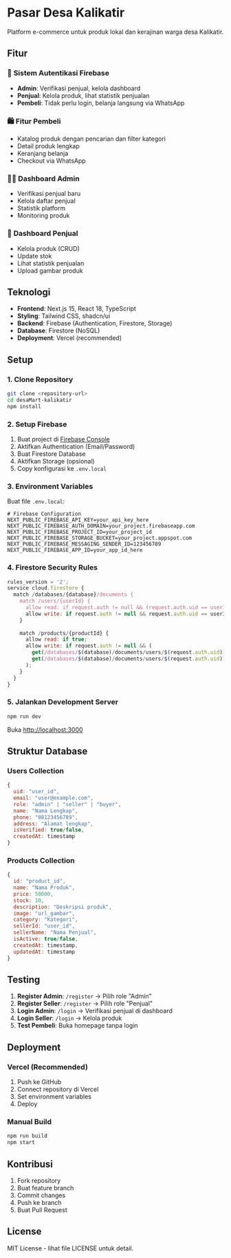 # Pasar Desa Kalikatir

Platform e-commerce untuk produk lokal dan kerajinan warga desa Kalikatir.

## Fitur

### 🔐 **Sistem Autentikasi Firebase**
- **Admin**: Verifikasi penjual, kelola dashboard
- **Penjual**: Kelola produk, lihat statistik penjualan
- **Pembeli**: Tidak perlu login, belanja langsung via WhatsApp

### 🛍️ **Fitur Pembeli**
- Katalog produk dengan pencarian dan filter kategori
- Detail produk lengkap
- Keranjang belanja
- Checkout via WhatsApp

### 👨‍💼 **Dashboard Admin**
- Verifikasi penjual baru
- Kelola daftar penjual
- Statistik platform
- Monitoring produk

### 🏪 **Dashboard Penjual**
- Kelola produk (CRUD)
- Update stok
- Lihat statistik penjualan
- Upload gambar produk

## Teknologi

- **Frontend**: Next.js 15, React 18, TypeScript
- **Styling**: Tailwind CSS, shadcn/ui
- **Backend**: Firebase (Authentication, Firestore, Storage)
- **Database**: Firestore (NoSQL)
- **Deployment**: Vercel (recommended)

## Setup

### 1. Clone Repository
```bash
git clone <repository-url>
cd desaMart-kalikatir
npm install
```

### 2. Setup Firebase
1. Buat project di [Firebase Console](https://console.firebase.google.com/)
2. Aktifkan Authentication (Email/Password)
3. Buat Firestore Database
4. Aktifkan Storage (opsional)
5. Copy konfigurasi ke `.env.local`

### 3. Environment Variables
Buat file `.env.local`:
```env
# Firebase Configuration
NEXT_PUBLIC_FIREBASE_API_KEY=your_api_key_here
NEXT_PUBLIC_FIREBASE_AUTH_DOMAIN=your_project.firebaseapp.com
NEXT_PUBLIC_FIREBASE_PROJECT_ID=your_project_id
NEXT_PUBLIC_FIREBASE_STORAGE_BUCKET=your_project.appspot.com
NEXT_PUBLIC_FIREBASE_MESSAGING_SENDER_ID=123456789
NEXT_PUBLIC_FIREBASE_APP_ID=your_app_id_here
```

### 4. Firestore Security Rules
```javascript
rules_version = '2';
service cloud.firestore {
  match /databases/{database}/documents {
    match /users/{userId} {
      allow read: if request.auth != null && (request.auth.uid == userId || get(/databases/$(database)/documents/users/$(request.auth.uid)).data.role == 'admin');
      allow write: if request.auth != null && request.auth.uid == userId;
    }
    
    match /products/{productId} {
      allow read: if true;
      allow write: if request.auth != null && (
        get(/databases/$(database)/documents/users/$(request.auth.uid)).data.role == 'seller' ||
        get(/databases/$(database)/documents/users/$(request.auth.uid)).data.role == 'admin'
      );
    }
  }
}
```

### 5. Jalankan Development Server
```bash
npm run dev
```

Buka [http://localhost:3000](http://localhost:3000)

## Struktur Database

### Users Collection
```javascript
{
  uid: "user_id",
  email: "user@example.com",
  role: "admin" | "seller" | "buyer",
  name: "Nama Lengkap",
  phone: "08123456789",
  address: "Alamat lengkap",
  isVerified: true/false,
  createdAt: timestamp
}
```

### Products Collection
```javascript
{
  id: "product_id",
  name: "Nama Produk",
  price: 50000,
  stock: 10,
  description: "Deskripsi produk",
  image: "url_gambar",
  category: "Kategori",
  sellerId: "user_id",
  sellerName: "Nama Penjual",
  isActive: true/false,
  createdAt: timestamp,
  updatedAt: timestamp
}
```

## Testing

1. **Register Admin**: `/register` → Pilih role "Admin"
2. **Register Seller**: `/register` → Pilih role "Penjual"
3. **Login Admin**: `/login` → Verifikasi penjual di dashboard
4. **Login Seller**: `/login` → Kelola produk
5. **Test Pembeli**: Buka homepage tanpa login

## Deployment

### Vercel (Recommended)
1. Push ke GitHub
2. Connect repository di Vercel
3. Set environment variables
4. Deploy

### Manual Build
```bash
npm run build
npm start
```

## Kontribusi

1. Fork repository
2. Buat feature branch
3. Commit changes
4. Push ke branch
5. Buat Pull Request

## License

MIT License - lihat file LICENSE untuk detail.
